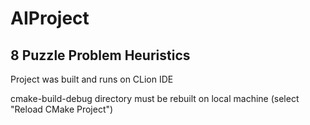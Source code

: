 # AIProject

## 8 Puzzle Problem Heuristics

Project was built and runs on CLion IDE

cmake-build-debug directory must be rebuilt on local machine (select "Reload CMake Project")
